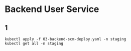 # Backend User Service

## 1
```shell
kubectl apply -f 03-backend-scm-deploy.yaml -n staging
kubectl get all -n staging

```